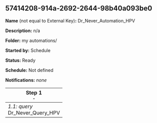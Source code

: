 ## 57414208-914a-2692-2644-98b40a093be0

**Name** (not equal to External Key)**:** Dr_Never_Automation_HPV

**Description:** n/a

**Folder:** my automations/

**Started by:** Schedule

**Status:** Ready

**Schedule:** Not defined

**Notifications:** _none_


| Step 1<br>_<small>-</small>_ |
| --- |
| _1.1: query_<br>Dr_Never_Query_HPV |
